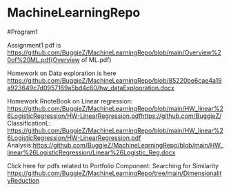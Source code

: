 # MachineLearningRepo


#Program1

Assignment1 pdf is https://github.com/BuggieZ/MachineLearningRepo/blob/main/Overview%20of%20ML.pdf(Overview of ML.pdf)


Homework on Data exploration is here https://github.com/BuggieZ/MachineLearningRepo/blob/85220be6cae4a19a923649c7d0957169a5bd4c60/hw_dataExplooration.docx


Homework RnoteBook on 
Linear regression: https://github.com/BuggieZ/MachineLearningRepo/blob/main/HW_linear%26LogisticRegression/HW-LinearRegression.pdfhttps://github.com/BuggieZ/
ClassificationL: https://github.com/BuggieZ/MachineLearningRepo/blob/main/HW_linear%26LogisticRegression/HW-LinearRegression.pdf
Analysis:https://github.com/BuggieZ/MachineLearningRepo/blob/main/HW_linear%26LogisticRegression/Linear%26Logistic_Reg.docx

Click here for pdfs related to Portfolio Component: Searching for Similarity
https://github.com/BuggieZ/MachineLearningRepo/tree/main/DimensionalityReduction
